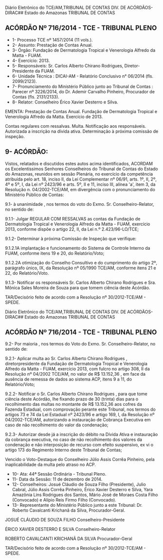Diário Eletrônico do TCE/AM,TRIBUNAL DE CONTAS DIV. DE ACÓRDÃOS-DIRAC## Estado do Amazonas TRIBUNAL DE CONTAS

## ACÓRDÃO Nº 716/2014 - TCE - TRIBUNAL PLENO

- 1- Processo TCE nº 1457/2014 (11 vols.).
- 2- Assunto: Prestação de Contas Anual.
- 3- Órgão: Fundação de Dermatologia Tropical e Venerologia Alfredo da Matta - FUAM.
- 4- Exercício: 2013.
- 5- Responsáveis: Sr. Carlos Alberto Chirano Rodrigues, Diretor-Presidente da FUAM.
- 6- Unidade Técnica : DICAI-AM - Relatório Conclusivo n° 06/2014 (fls. 2099/2123).
- 7-  Pronunciamento  do  Ministério  Público  junto  ao  Tribunal  de  Contas :  Parecer  nº 3226/2014, do Dr. Ademir Carvalho Pinheiro, Procurador de Contas (fls. 2131/2133).
- 8- Relator: Conselheiro Érico Xavier Desterro e Silva.

EMENTA: Prestação de Contas Anual. Fundação de Dermatologia Tropical e Venerologia Alfredo da Matta. Exercício de 2013.

Contas regulares com ressalvas. Multa. Notificação aos responsáveis. Autorizada a inscrição na dívida ativa. Determinação à próxima comissão de inspeção.

## 9- ACÓRDÃO:

Vistos, relatados e discutidos estes autos acima identificados, ACORDAM os Excelentíssimos  Senhores  Conselheiros do Tribunal de Contas do Estado do Amazonas, reunidos em sessão Plenária, no exercício da competência atribuída pelo  art. 18, inciso II, da Lei Complementar nº 06/91, arts. 1º, II, 2º, 4º e 5º, I, da Lei nº 2423/96 e arts.  5º,  II  e  11,  inciso  III,  alínea  'a',  item  3,  da  Resolução  n.  04/2002-TCE/AM, em divergência com o pronunciamento do Ministério Público de Contas:

9.1- à unanimidade , nos termos do voto do Exmo. Sr. Conselheiro-Relator, no sentido de:

9.1.1-  Julgar  REGULAR  COM  RESSALVAS as  contas da  Fundação  de Dermatologia Tropical e Venerologia Alfredo da  Matta - FUAM, exercício 2013, conforme dispõe o artigo 22, II, da Lei n.º 2.423/96-LO/TCE;

9.1.2- Determinar à próxima Comissão de Inspeção que verifique:

9.1.2.1A implantação e funcionamento do Sistema de Controle Interno da FUAM, conforme itens 19 e 20, do Relatório/Voto;

9.1.2.2A otimização do Conselho Consultivo e do cumprimento do artigo 2º,  parágrafo  único,  IX,  da  Resolução  nº  05/1990  TCE/AM,  conforme  itens  21  e  22,  do Relatório/Voto.

9.1.3- Notificar os responsáveis Sr. Carlos Alberto Chirano Rodrigues e Sra. Mônica Sales Moreira de Souza para que tomem ciência deste Acórdão.

TAR/Decisório feito de acordo com a Resolução nº 30/2012-TCE/AM - SPEDE.

Diário Eletrônico do TCE/AM,TRIBUNAL DE CONTAS DIV. DE ACÓRDÃOS-DIRAC## Estado do Amazonas TRIBUNAL DE CONTAS

## ACÓRDÃO Nº 716/2014 - TCE - TRIBUNAL PLENO

9.2- Por maioria , nos termos do Voto do Exmo. Sr. Conselheiro-Relator, no sentido de:

9.2.1-  Aplicar  multa  ao  Sr.  Carlos  Alberto  Chirano  Rodrigues ,  diretorpresidente da Fundação de Dermatologia Tropical e Venerologia Alfredo da Matta - FUAM, exercício 2013, com fulcro no artigo 308, II da Resolução nº 04/2002 TCE/AM, no valor de R$ 13.152,36 , em face da ausência de remessa de dados ao sistema ACP, itens 9 a 11, do Relatório/Voto;

9.2.2- Notificar o Sr. Carlos Alberto Chirano Rodrigues ,  para  que tome ciência deste Acórdão, lhe fixando prazo de 30 (trinta) dias para o recolhimento das multas no montante de R$ 13.152,36 aos cofres da Fazenda Estadual, com comprovação perante este Tribunal, nos termos do artigos 73 e 74 da Lei Estadual nº 2423/96 e artigo 169, I, da Resolução  nº  04/2002-TCE/AM,  autorizando  a  instauração  de  Cobrança  Executiva  em caso de não recolhimento do valor da condenação;

9.2.3- Autorizar desde já a inscrição do débito na Dívida Ativa e instauração da cobrança executiva,  no caso de não recolhimento dos valores da condenação e não interposição de recurso com efeito suspensivo, ex vi o artigo  173 do Regimento  Interno deste Tribunal de Contas;

Vencido o Voto-Destaque do Conselheiro Júlio Assis Corrêa Pinheiro, pela inaplicabilidade da multa pelo atraso no ACP.

- 10- Ata: 44ª Sessão Ordinária - Tribunal Pleno.
- 11- Data da Sessão: 11 de dezembro de 2014.
- 12- Conselheiros: Josué Cláudio de Souza Filho (Presidente), Julio Cabral, Júlio Assis Corrêa Pinheiro, Érico Xavier Desterro e Silva, Yara Amazônia Lins Rodrigues dos Santos, Mário José de Moraes Costa Filho (Convocado) e Alípio Reis Firmo Filho (Convocado).
- 13- Representante do Ministério Público junto a este Tribunal: Dr. Roberto Cavalcanti Krichanã da Silva, Procurador-Geral.

JOSUÉ CLÁUDIO DE SOUZA FILHO Conselheiro-Presidente

ÉRICO XAVIER DESTERRO E SILVA Conselheiro-Relator

ROBERTO CAVALCANTI KRICHANÃ DA SILVA Procurador-Geral

TAR/Decisório feito de acordo com a Resolução nº 30/2012-TCE/AM - SPEDE.